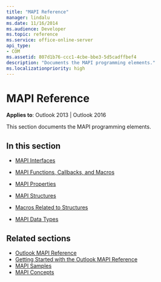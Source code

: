 ```yaml
---
title: "MAPI Reference"
manager: lindalu
ms.date: 11/16/2014
ms.audience: Developer
ms.topic: reference
ms.service: office-online-server
api_type:
- COM
ms.assetid: 807d1b76-ccc1-4cbe-bbe3-5d5cadffbef4
description: "Documents the MAPI programming elements."
ms.localizationpriority: high
---
```


# MAPI Reference
 
**Applies to**: Outlook 2013 | Outlook 2016 
  
This section documents the MAPI programming elements.
  
## In this section

- [MAPI Interfaces](mapi-interfaces.md)
    
- [MAPI Functions, Callbacks, and Macros](mapi-functions-callbacks-and-macros.md)
    
- [MAPI Properties](mapi-properties.md)
    
- [MAPI Structures](mapi-structures.md)
    
- [Macros Related to Structures](macros-related-to-structures.md)
    
- [MAPI Data Types](mapi-data-types.md)
    
## Related sections

- [Outlook MAPI Reference](outlook-mapi-reference.md) 
- [Getting Started with the Outlook MAPI Reference](getting-started-with-the-outlook-mapi-reference.md)
- [MAPI Samples](mapi-samples.md)
- [MAPI Concepts](mapi-concepts.md)
  

